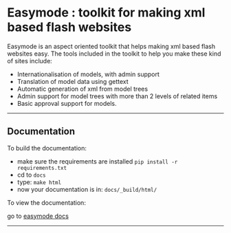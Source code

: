 Easymode : toolkit for making xml based flash websites
======================================================

Easymode is an aspect oriented toolkit that helps making xml based flash websites easy.
The tools included in the toolkit to help you make these kind of sites include:

- Internationalisation of models, with admin support
- Translation of model data using gettext
- Automatic generation of xml from model trees
- Admin support for model trees with more than 2 levels of related items
- Basic approval support for models.

---

Documentation
-------------

To build the documentation:


- make sure the requirements are installed ``pip install -r requirements.txt``
- cd to ``docs``
- type: ``make html``
- now your documentation is in: ``docs/_build/html/``

To view the documentation:

go to [easymode docs](http://easymode.permanentmarkers.nl/)

---
